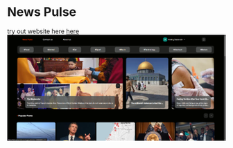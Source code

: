 # **News Pulse**

try out website here [here](https://news-pulse-livid.vercel.app/)
![screen shot](./Screenshot.png)
